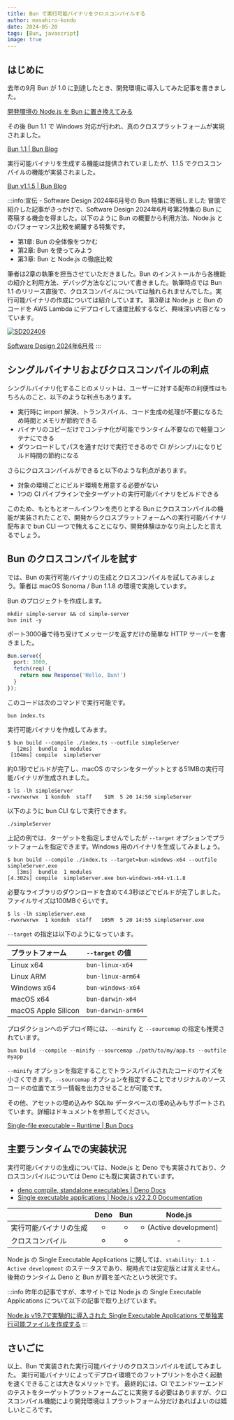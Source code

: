 ```yaml
---
title: Bun で実行可能バイナリをクロスコンパイルする
author: masahiro-kondo
date: 2024-05-20
tags: [Bun, javascript]
image: true
---
```


## はじめに

去年の9月 Bun が 1.0 に到達したとき、開発環境に導入してみた記事を書きました。

[開発環境の Node.js を Bun に置き換えてみる](/blogs/2023/11/21/replace-nodejs-with-bun-in-devenv/)

その後 Bun 1.1 で Windows 対応が行われ、真のクロスプラットフォームが実現されました。

[Bun 1.1 | Bun Blog](https://bun.sh/blog/bun-v1.1)

実行可能バイナリを生成する機能は提供されていましたが、1.1.5 でクロスコンパイルの機能が実装されました。

[Bun v1.1.5 | Bun Blog](https://bun.sh/blog/bun-v1.1.5)

:::info:宣伝 - Software Design 2024年6月号の Bun 特集に寄稿しました
冒頭で紹介した記事がきっかけで、Software Design 2024年6月号第2特集の Bun に寄稿する機会を得ました。以下のように Bun の概要から利用方法、Node.js とのパフォーマンス比較を網羅する特集です。

- 第1章: Bun の全体像をつかむ
- 第2章: Bun を使ってみよう
- 第3章: Bun と Node.js の徹底比較

筆者は2章の執筆を担当させていただきました。Bun のインストールから各機能の紹介と利用方法、デバッグ方法などについて書きました。執筆時点では Bun 1.1 のリリース直後で、クロスコンパイルについては触れられませんでした。実行可能バイナリの作成については紹介しています。
第3章は Node.js と Bun のコードを AWS Lambda にデプロイして速度比較するなど、興味深い内容となっています。

<a href="https://gihyo.jp/magazine/SD/archive/2024/202406" target=_blank><img src="https://gihyo.jp/assets/images/cover/2024/thumb/TH160_642406.jpg" alt="SD202406" /></a>

[Software Design 2024年6月号](https://gihyo.jp/magazine/SD/archive/2024/202406)
:::

## シングルバイナリおよびクロスコンパイルの利点
シングルバイナリ化することのメリットは、ユーザーに対する配布の利便性はもちろんのこと、以下のような利点もあります。

- 実行時に import 解決、トランスパイル、コード生成の処理が不要になるため時間とメモリが節約できる
- バイナリのコピーだけでコンテナ化が可能でランタイム不要なので軽量コンテナにできる
- ダウンロードしてパスを通すだけで実行できるので CI がシンプルになりビルド時間の節約になる

さらにクロスコンパイルができると以下のような利点があります。

- 対象の環境ごとにビルド環境を用意する必要がない
- 1つの CI パイプラインで全ターゲットの実行可能バイナリをビルドできる

このため、もともとオールインワンを売りとする Bun にクロスコンパイルの機能が実装されたことで、開発からクロスプラットフォームへの実行可能バイナリ配布まで bun CLI 一つで賄えることになり、開発体験はかなり向上したと言えるでしょう。

## Bun のクロスコンパイルを試す
では、Bun の実行可能バイナリの生成とクロスコンパイルを試してみましょう。筆者は macOS Sonoma / Bun 1.1.8 の環境で実施しています。

Bun のプロジェクトを作成します。

```shell
mkdir simple-server && cd simple-server
bun init -y
```

ポート3000番で待ち受けてメッセージを返すだけの簡単な HTTP サーバーを書きました。

```typescript:index.ts
Bun.serve({
  port: 3000,
  fetch(req) {
    return new Response('Hello, Bun!')
  }
});
```

このコードは次のコマンドで実行可能です。

```shell
bun index.ts
```

実行可能バイナリを作成してみます。

```shell
$ bun build --compile ./index.ts --outfile simpleServer
   [2ms]  bundle  1 modules
 [104ms] compile  simpleServer
```

約0.1秒でビルドが完了し、macOS のマシンをターゲットとする51MBの実行可能バイナリが生成されました。

```shell
$ ls -lh simpleServer
-rwxrwxrwx  1 kondoh  staff    51M  5 20 14:50 simpleServer
```

以下のように bun CLI なしで実行できます。

```shell
./simpleServer
```

上記の例では、ターゲットを指定しませんでしたが `--target` オプションでプラットフォームを指定できます。Windows 用のバイナリを生成してみましょう。

```shell
$ bun build --compile ./index.ts --target=bun-windows-x64 --outfile simpleServer.exe
   [3ms]  bundle  1 modules
[4.302s] compile  simpleServer.exe bun-windows-x64-v1.1.8
```

必要なライブラリのダウンロードを含めて4.3秒ほどでビルドが完了しました。ファイルサイズは100MBぐらいです。

```shell
$ ls -lh simpleServer.exe
-rwxrwxrwx  1 kondoh  staff   105M  5 20 14:55 simpleServer.exe
```

`--target` の指定は以下のようになっています。

| プラットフォーム | `--target` の値 |
|:--|:--|
| Linux x64   | `bun-linux-x64` |
| Linux ARM   | `bun-linux-arm64` |
| Windows x64 | `bun-windows-x64` |
| macOS x64   | `bun-darwin-x64` |
| macOS Apple Silicon | `bun-darwin-arm64` |

プロダクションへのデプロイ時には、`--minify` と `--sourcemap` の指定も推奨されています。

```shell
bun build --compile --minify --sourcemap ./path/to/my/app.ts --outfile myapp
```

`--minify` オプションを指定することでトランスパイルされたコードのサイズを小さくできます。`--sourcemap` オプションを指定することでオリジナルのソースコードの位置でエラー情報を出力させることが可能です。

その他、アセットの埋め込みや SQLite データベースの埋め込みもサポートされています。詳細はドキュメントを参照してください。

[Single-file executable – Runtime | Bun Docs](https://bun.sh/docs/bundler/executables#cross-compile-to-other-platforms)

## 主要ランタイムでの実装状況
実行可能バイナリの生成については、Node.js と Deno でも実装されており、クロスコンパイルについては Deno にも既に実装されています。

- [deno compile, standalone executables | Deno Docs](https://docs.deno.com/runtime/manual/tools/compiler#cross-compilation)
- [Single executable applications | Node.js v22.2.0 Documentation](https://nodejs.org/api/single-executable-applications.html)


| | Deno | Bun | Node.js |
|:--|:--:|:--:|:--:|
| 実行可能バイナリの生成 | ⚪︎ | ⚪︎ | ⚪︎ (Active development) |
| クロスコンパイル      | ⚪︎ | ⚪︎ | - | 

Node.js の Single Executable Applications に関しては、`stability: 1.1 - Active development` のステータスであり、現時点では安定版とは言えません。後発のランタイム Deno と Bun が肩を並べたという状況です。

:::info
昨年の記事ですが、本サイトでは Node.js の Single Executable Applications について以下の記事で取り上げています。

[Node.js v19.7で実験的に導入された Single Executable Applications で単独実行可能ファイルを作成する](/blogs/2023/03/01/node19-sea-intro/)
:::

## さいごに
以上、Bun で実装された実行可能バイナリのクロスコンパイルを試してみました。
実行可能バイナリによってデプロイ環境でのフットプリントを小さく起動を速くできることは大きなメリットです。
最終的には、CI でエンドツーエンドのテストをターゲットプラットフォームごとに実施する必要はありますが、クロスコンパイル機能により開発環境は１プラットフォーム分だけあればよいのは嬉しいところです。
